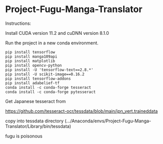 # Project-Fugu-Manga-Translator

Instructions:

Install CUDA version 11.2 and cuDNN version 8.1.0

Run the project in a new conda environment.

```
pip install tensorflow
pip install manga109api
pip install matplotlib
pip install opencv-python
pip install -U 'tensorflow-text==2.8.*'    
pip install -U scikit-image==0.16.2
pip install tensorflow-addons
pip install adabelief-tf
conda install -c conda-forge tesseract
conda install -c conda-forge pytesseract
```

Get Japanese tesseract from 

https://github.com/tesseract-ocr/tessdata/blob/main/jpn_vert.traineddata

copy into tessdata directory (.../Anaconda/envs/Project-Fugu-Manga-Translator/Library/bin/tessdata)

fugu is poisonous
